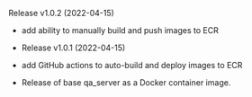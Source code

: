 Release v1.0.2 (2022-04-15)

* add ability to manually build and push images to ECR

* Release v1.0.1 (2022-04-15)

* add GitHub actions to auto-build and deploy images to ECR
* Release of base qa_server as a Docker container image.
